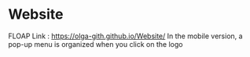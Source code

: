 # Website
FLOAP
Link : https://olga-gith.github.io/Website/
In the mobile version, a pop-up menu is organized when you click on the logo
